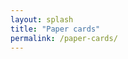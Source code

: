 ```yaml
---
layout: splash
title: "Paper cards"
permalink: /paper-cards/
---
```


<div id="paper-cards-root"></div>

<script type="module" src="/assets/apps/paper-cards/dist/assets/index-xAapGnK5.js"></script>
<link rel="stylesheet" href="/assets/apps/paper-cards/dist/assets/index-COY8_ax6.css">

<style>
  /* Hide the default page title */
  .page__title {
    display: none;
  }

  /* KILL the container constraints */
  .page__content {
    max-width: none !important; /* Force override */
    padding: 0 !important;      /* Remove all padding */
    margin: 0 !important;       /* Remove all margin */
  }

  /* Let the root take over the full viewport */
  #paper-cards-root {
    width: 100%;
    min-height: 100vh;
  }
</style>

<script>
  // Debug script to check if everything is loading correctly
  document.addEventListener('DOMContentLoaded', function() {
    console.log('DOM loaded, checking for paper-cards-root...');
    const root = document.getElementById('paper-cards-root');
    if (root) {
      console.log('Found paper-cards-root element:', root);
    } else {
      console.error('paper-cards-root element not found!');
    }
    
    // Check if the script loaded
    console.log('Checking if React script loaded...');
    
    // Add error handling for script loading
    window.addEventListener('error', function(e) {
      console.error('Script error:', e.error, e.filename, e.lineno);
    });
  });
</script>
